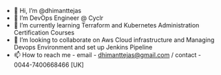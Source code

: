 - 👋 Hi, I’m @dhimanttejas
- 👀 I’m DevOps Engineer @ Cyclr
- 🌱 I’m currently learning Terraform and Kubernetes Administration Certification Courses
- 💞️ I’m looking to collaborate on Aws Cloud infrastructure and Managing Devops Environment and set up Jenkins Pipeline
- 📫 How to reach me - email - dhimanttejas@gmail.com / contact - 0044-7400668466 [UK]

<!---
dhimanttejas/dhimanttejas is a ✨ special ✨ repository because its `README.md` (this file) appears on your GitHub profile.
You can click the Preview link to take a look at your changes.
--->
